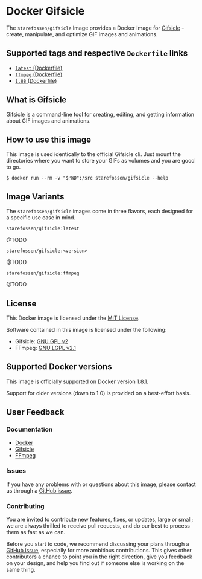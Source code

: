 # Docker Gifsicle

The `starefossen/gifsicle` Image provides a Docker Image for
[Gifsicle](http://www.lcdf.org/gifsicle/) - create, manipulate, and optimize GIF
images and animations.

## Supported tags and respective `Dockerfile` links

* [`latest` (Dockerfile)](https://github.com/Starefossen/docker-gifsicle/blob/master/Dockerfile)
* [`ffmpeg` (Dockerfile)](https://github.com/Starefossen/docker-gifsicle/blob/master/ffmpeg/Dockerfile)
* [`1.88` (Dockerfile)](https://github.com/Starefossen/docker-gifsicle/blob/v1.88/Dockerfile)

## What is Gifsicle

Gifsicle is a command-line tool for creating, editing, and getting information
about GIF images and animations.

## How to use this image

This image is used identically to the official Gifsicle cli. Just mount the
directories where you want to store your GIFs as volumes and you are good to go.

```
$ docker run --rm -v "$PWD":/src starefossen/gifsicle --help
```

## Image Variants

The `starefossen/gifsicle` images come in three flavors, each designed for a
specific use case in mind.

`starefossen/gifsicle:latest`

@TODO

`starefossen/gifsicle:<version>`

@TODO

`starefossen/gifsicle:ffmpeg`

@TODO

## License

This Docker image is licensed under the [MIT License](https://github.com/Starefossen/docker-gifsicle/blob/master/LICENSE).

Software contained in this image is licensed under the following:

* Gifsicle: [GNU GPL v2](https://github.com/kohler/gifsicle/blob/master/COPYING)
* FFmpeg: [GNU LGPL v2.1](https://github.com/FFmpeg/FFmpeg/blob/master/LICENSE.md)

## Supported Docker versions

This image is officially supported on Docker version 1.8.1.

Support for older versions (down to 1.0) is provided on a best-effort basis.

## User Feedback

### Documentation

* [Docker](http://docs.docker.com)
* [Gifsicle](http://www.lcdf.org/gifsicle/)
* [FFmpeg](http://ffmpeg.org)

### Issues

If you have any problems with or questions about this image, please contact us
through a [GitHub issue](https://github.com/Starefossen/docker-gifsicle/issues).

### Contributing

You are invited to contribute new features, fixes, or updates, large or small;
we are always thrilled to receive pull requests, and do our best to process them
as fast as we can.

Before you start to code, we recommend discussing your plans through a [GitHub
issue](https://github.com/Starefossen/docker-gifsicle/issues), especially
for more ambitious contributions. This gives other contributors a chance to
point you in the right direction, give you feedback on your design, and help
you find out if someone else is working on the same thing.
